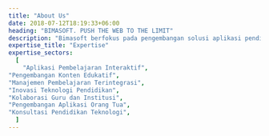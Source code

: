 ```yaml
---
title: "About Us"
date: 2018-07-12T18:19:33+06:00
heading: "BIMASOFT. PUSH THE WEB TO THE LIMIT"
description: "Bimasoft berfokus pada pengembangan solusi aplikasi pendidikan di Indonesia, fokus pada digitalisasi dan kemudahan. Dengan inovasi, kualitas, dan kemitraan, kami tawarkan aplikasi pembelajaran, manajemen pembelajaran, kolaborasi guru, dan aplikasi untuk orang tua. Dukungan kami terhadap pendidikan didukung oleh pengalaman dan komitmen pada kualitas."
expertise_title: "Expertise"
expertise_sectors:
  [
    "Aplikasi Pembelajaran Interaktif", 
"Pengembangan Konten Edukatif", 
"Manajemen Pembelajaran Terintegrasi", 
"Inovasi Teknologi Pendidikan", 
"Kolaborasi Guru dan Institusi", 
"Pengembangan Aplikasi Orang Tua", 
"Konsultasi Pendidikan Teknologi", 
  ]
---
```

